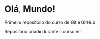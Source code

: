 # Olá, Mundo!
 Primeiro repositorio do curso de Git e GitHub

Repositório criado durante o curso em 